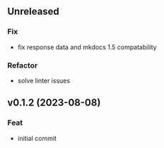 ## Unreleased

### Fix

- fix response data and mkdocs 1.5 compatability

### Refactor

- solve linter issues

## v0.1.2 (2023-08-08)

### Feat

- initial commit
